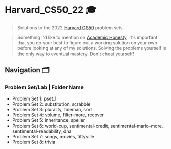# Harvard_CS50_22 🎓

> Solutions to the 2022 [Harvard CS50](https://pll.harvard.edu/course/cs50-introduction-computer-science?delta=0) problem sets.

> Something I'd like to mention on [Academic Honesty](https://cs50.harvard.edu/x/2020/honesty/). It's important that you do your best to figure out a         working solution on your own before looking at any of my solutions. Solving the problems yourself is the only way to eventual mastery. Don't cheat         yourself!

## Navigation 🗂️

### Problem Set/Lab | Folder Name
-  Problem Set 1: pset_1 
-  Problem Set 2: substitution, scrabble
-  Problem Set 3: plurality, tideman, sort
-  Problem Set 4: volume, filter-more, recover
-  Problem Set 5: inheritance, speller
-  Problem Set 6: world-cup, sentimental-credit, sentimental-mario-more, sentimental-readability, dna
-  Problem Set 7: songs, movies, fiftyville
-  Problem Set 8: trivia
